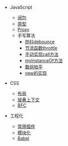 - JavaScript
  - [闭包](closure.md)
  - [原型](prototype.md)
  - [Proxy](JS/Proxy.md)
  - 手写算法
    - [防抖debounce](algorithm/debounce.md)
    - [节流函数throttle](algorithm/throttle.md)
    - [手动实现call方法](algorithm/myCall.md)
    - [myInstanceOf方法](algorithm/myInstanceof.md)
    - [数组拍平](algorithm/数组拍平.md)
    - [new的实现](algorithm/new.md)
    <!-- - [手动实现深拷贝](algorithm/deepClone.md) -->

- CSS
  - [布局](layout.md)
  - [层叠上下文](CSS/层叠上下文.md)
  - [BFC](CSS/BFC.md)
  <!-- - [属性选择器](CSS/属性选择器.md) -->

- 工程化
  - [常用插件](工程化/前端常用资源收集.md)
  - [模块化](工程化/模块化.md)
  - [Babel](工程化/Babel.md)